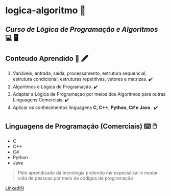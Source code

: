 # logica-algoritmo :pushpin:

## *Curso de Lógica de Programação e Algoritmos* :computer: :desktop_computer: 

## Conteudo Aprendido :open_book: :fountain_pen:

1. Variáveis, entrada, saída, processamento, estrutura sequencial, estrutura condicional, estruturas repetitivas, 
vetores e matrizes. :heavy_check_mark:
2. Algoritmos e Lógica de Programação. :heavy_check_mark:
3. Adaptar a Lógica de Programaçao por meios dos Algoritmos para outras Linguagens Comerciais. :heavy_check_mark:
3. Aplicar os conhecimentos linguagens **C, C++, Python, C# e Java** . :heavy_check_mark:

## Linguagens de Programação (Comerciais) :keyboard: :computer_mouse:

* C
* C++
* C#
* Python
* Java




> Pelo aprendizado da tecnologia pretendo me especializar e mudar vida de pessoas por meio de códigos de programação

[LinkedIN](https://www.linkedin.com/in/f%C3%A1bio-pina-21b3871ba/)

